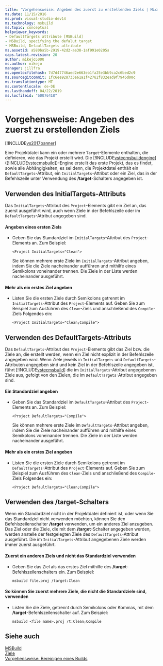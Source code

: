 ```yaml
---
title: 'Vorgehensweise: Angeben des zuerst zu erstellenden Ziels | Microsoft-Dokumentation'
ms.date: 11/15/2016
ms.prod: visual-studio-dev14
ms.technology: msbuild
ms.topic: conceptual
helpviewer_keywords:
- DefaultTargets attribute [MSBuild]
- MSBuild, specifying the defalut target
- MSBuild, DefaultTargets attribute
ms.assetid: a580ba5b-2919-42d2-ae38-1af991e0205a
caps.latest.revision: 20
author: mikejo5000
ms.author: mikejo
manager: jillfra
ms.openlocfilehash: 7d7d47746aed2e663eb1fa25e3bb9ca2c6bed2c9
ms.sourcegitcommit: 1fc6ee928733e61a1f42782f832ead9f7946d00c
ms.translationtype: MT
ms.contentlocale: de-DE
ms.lasthandoff: 04/22/2019
ms.locfileid: "60076418"
---
```

# <a name="how-to-specify-which-target-to-build-first"></a>Vorgehensweise: Angeben des zuerst zu erstellenden Ziels
[!INCLUDE[vs2017banner](../includes/vs2017banner.md)]

Eine Projektdatei kann ein oder mehrere `Target`-Elemente enthalten, die definieren, wie das Projekt erstellt wird. Die [!INCLUDE[vstecmsbuildengine](../includes/vstecmsbuildengine-md.md)] ([!INCLUDE[vstecmsbuild](../includes/vstecmsbuild-md.md)])-Engine erstellt das erste Projekt, das es findet, sowie alle Abhängigkeiten, es sei denn, die Projektdatei enthält ein `DefaultTargets`-Attribut, ein `InitialTargets`-Attribut oder ein Ziel, das in der Befehlszeile unter Verwendung des **/target**-Schalters angegeben ist.  
  
## <a name="using-the-initialtargets-attribute"></a>Verwenden des InitialTargets-Attributs  
 Das `InitialTargets`-Attribut des `Project`-Elements gibt ein Ziel an, das zuerst ausgeführt wird, auch wenn Ziele in der Befehlszeile oder im `DefaultTargets`-Attribut angegeben sind.  
  
#### <a name="to-specify-one-initial-target"></a>Angeben eines ersten Ziels  
  
- Geben Sie das Standardziel im `InitialTargets`-Attribut des `Project`-Elements an. Zum Beispiel:  
  
   `<Project InitialTargets="Clean">`  
  
  Sie können mehrere erste Ziele im `InitialTargets`-Attribut angeben, indem Sie die Ziele nacheinander aufführen und mithilfe eines Semikolons voneinander trennen. Die Ziele in der Liste werden nacheinander ausgeführt.  
  
#### <a name="to-specify-more-than-one-initial-target"></a>Mehr als ein erstes Ziel angeben  
  
- Listen Sie die ersten Ziele durch Semikolons getrennt im `InitialTargets`-Attribut des `Project`-Elements auf. Geben Sie zum Beispiel zum Ausführen des `Clean`-Ziels und anschließend des `Compile`-Ziels Folgendes ein:  
  
     `<Project InitialTargets="Clean;Compile">`  
  
## <a name="using-the-defaulttargets-attribute"></a>Verwenden des DefaultTargets-Attributs  
 Das `DefaultTargets`-Attribut des `Project`-Elements gibt das Ziel bzw. die Ziele an, die erstellt werden, wenn ein Ziel nicht explizit in der Befehlszeile angegeben wird. Wenn Ziele jeweils in `InitialTargets` und `DefaultTargets`-Attributen angegeben sind und kein Ziel in der Befehlszeile angegeben ist, führt [!INCLUDE[vstecmsbuild](../includes/vstecmsbuild-md.md)] die im `InitialTargets`-Attribut angegebenen Ziele aus, gefolgt von den Zielen, die im `DefaultTargets`-Attribut angegeben sind.  
  
#### <a name="to-specify-one-default-target"></a>Ein Standardziel angeben  
  
- Geben Sie das Standardziel im `DefaultTargets`-Attribut des `Project`-Elements an. Zum Beispiel:  
  
   `<Project DefaultTargets="Compile">`  
  
  Sie können mehrere erste Ziele im `DefaultTargets`-Attribut angeben, indem Sie die Ziele nacheinander aufführen und mithilfe eines Semikolons voneinander trennen. Die Ziele in der Liste werden nacheinander ausgeführt.  
  
#### <a name="to-specify-more-than-one-default-target"></a>Mehr als ein erstes Ziel angeben  
  
- Listen Sie die ersten Ziele durch Semikolons getrennt im `DefaultTargets`-Attribut des `Project`-Elements auf. Geben Sie zum Beispiel zum Ausführen des `Clean`-Ziels und anschließend des `Compile`-Ziels Folgendes ein:  
  
     `<Project DefaultTargets="Clean;Compile">`  
  
## <a name="using-the-target-switch"></a>Verwenden des /target-Schalters  
 Wenn ein Standardziel nicht in der Projektdatei definiert ist, oder wenn Sie das Standardziel nicht verwenden möchten, können Sie den Befehlszeilenschalter **/target** verwenden, um ein anderes Ziel anzugeben. Das Ziel oder die Ziele, die mit dem **/target**-Schalter angegeben werden, werden anstelle der festgelegten Ziele des `DefaultTargets`-Attribut ausgeführt. Die im `InitialTargets`-Attribut angegebenen Ziele werden immer zuerst ausgeführt.  
  
#### <a name="to-use-a-target-other-than-the-default-target-first"></a>Zuerst ein anderen Ziels und nicht das Standardziel verwenden  
  
- Geben Sie das Ziel als das erstes Ziel mithilfe des **/target**-Befehlszeilenschalters ein. Zum Beispiel:  
  
     `msbuild file.proj /target:Clean`  
  
#### <a name="to-use-several-targets-other-than-the-default-targets-first"></a>So können Sie zuerst mehrere Ziele, die nicht die Standardziele sind, verwenden  
  
- Listen Sie die Ziele, getrennt durch Semikolons oder Kommas, mit dem **/target**-Befehlszeilenschalter auf. Zum Beispiel:  
  
     `msbuild <file name>.proj /t:Clean;Compile`  
  
## <a name="see-also"></a>Siehe auch
  [MSBuild](msbuild.md)  
 [Ziele](../msbuild/msbuild-targets.md)   
 [Vorgehensweise: Bereinigen eines Builds](../msbuild/how-to-clean-a-build.md)
